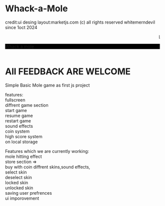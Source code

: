 # Whack-a-Mole 
credit:ui desing layout:marketjs.com
(c) all rights reserved whitemerndevil since 1oct 2024

   <marquee>LIVE WEBSITE</marquee> 
   <br>
  <div style="background-color:black;color:white">
    <a href="https://deepakvishwakarma123.github.io/Whack-a-Mole/">Whack a mole </a>
</div>
<br>
<h1>All FEEDBACK ARE WELCOME</h1>

Simple Basic Mole game as first js project 

features: <br>
fullscreen <br>
diffrent game section <br>
start game <br>
resume game <br>
restart game <br>
sound effects <br>
coin system <br>
high score system <br>
on local storage <br>

Features which we are currently working: <br>
mole hitting effect <br>
store section =><br>
buy with coin diffrent skins,sound effects, <br>
select skin <br>
deselect skin <br>
locked skin <br>
unlocked skin <br>
saving user prefrences <br>
ui imporovement<br>

